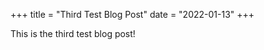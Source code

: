 +++
title = "Third Test Blog Post"
date = "2022-01-13"
+++

This is the third test blog post!

<!-- more -->